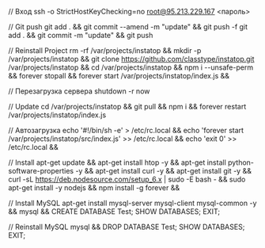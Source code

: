 // Вход
ssh -o StrictHostKeyChecking=no root@95.213.229.167
<пароль>



// Git push
git add . && git commit --amend -m "update" && git push -f
git add . && git commit -m "update" && git push



// Reinstall Project
rm -rf /var/projects/instatop && 
mkdir -p /var/projects/instatop && 
git clone https://github.com/classtype/instatop.git /var/projects/instatop && 
cd /var/projects/instatop && 
npm i --unsafe-perm && 
forever stopall && 
forever start /var/projects/instatop/index.js && 



// Перезагрузка сервера
shutdown -r now



// Update
cd /var/projects/instatop && git pull && npm i && forever restart /var/projects/instatop/index.js



// Автозагрузка
echo '#!/bin/sh -e' > /etc/rc.local && 
echo 'forever start /var/projects/instatop/src/index.js' >> /etc/rc.local && 
echo 'exit 0' >> /etc/rc.local && 



// Install
apt-get update && 
apt-get install htop -y && 
apt-get install python-software-properties -y && 
apt-get install curl -y && 
apt-get install git -y && 
curl -sL https://deb.nodesource.com/setup_6.x | sudo -E bash - && sudo apt-get install -y nodejs && 
npm install -g forever && 



// Install MySQL
apt-get install mysql-server mysql-client mysql-common -y && 
mysql && 
CREATE DATABASE Test; SHOW DATABASES; EXIT;



// Reinstall MySQL
mysql && 
DROP DATABASE Test; SHOW DATABASES; EXIT;
